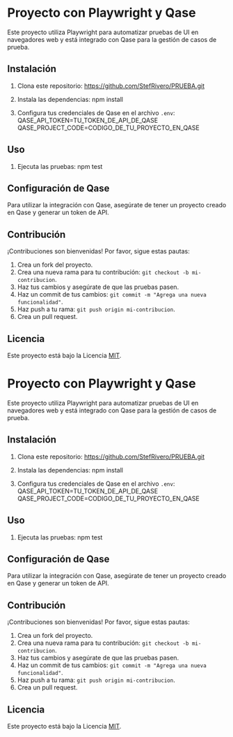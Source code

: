 # Proyecto con Playwright y Qase

Este proyecto utiliza Playwright para automatizar pruebas de UI en navegadores web y está integrado con Qase para la gestión de casos de prueba.

## Instalación

1. Clona este repositorio: 
https://github.com/StefRivero/PRUEBA.git

2. Instala las dependencias:
npm install

3. Configura tus credenciales de Qase en el archivo `.env`:
QASE_API_TOKEN=TU_TOKEN_DE_API_DE_QASE
QASE_PROJECT_CODE=CODIGO_DE_TU_PROYECTO_EN_QASE

## Uso

1. Ejecuta las pruebas:
npm test

## Configuración de Qase

Para utilizar la integración con Qase, asegúrate de tener un proyecto creado en Qase y generar un token de API.

## Contribución

¡Contribuciones son bienvenidas! Por favor, sigue estas pautas:

1. Crea un fork del proyecto.
2. Crea una nueva rama para tu contribución: `git checkout -b mi-contribucion`.
3. Haz tus cambios y asegúrate de que las pruebas pasen.
4. Haz un commit de tus cambios: `git commit -m "Agrega una nueva funcionalidad"`.
5. Haz push a tu rama: `git push origin mi-contribucion`.
6. Crea un pull request.

## Licencia

Este proyecto está bajo la Licencia [MIT](https://opensource.org/licenses/MIT).

# Proyecto con Playwright y Qase

Este proyecto utiliza Playwright para automatizar pruebas de UI en navegadores web y está integrado con Qase para la gestión de casos de prueba.

## Instalación

1. Clona este repositorio: 
https://github.com/StefRivero/PRUEBA.git

2. Instala las dependencias:
npm install

3. Configura tus credenciales de Qase en el archivo `.env`:
QASE_API_TOKEN=TU_TOKEN_DE_API_DE_QASE
QASE_PROJECT_CODE=CODIGO_DE_TU_PROYECTO_EN_QASE

## Uso

1. Ejecuta las pruebas:
npm test

## Configuración de Qase

Para utilizar la integración con Qase, asegúrate de tener un proyecto creado en Qase y generar un token de API.

## Contribución

¡Contribuciones son bienvenidas! Por favor, sigue estas pautas:

1. Crea un fork del proyecto.
2. Crea una nueva rama para tu contribución: `git checkout -b mi-contribucion`.
3. Haz tus cambios y asegúrate de que las pruebas pasen.
4. Haz un commit de tus cambios: `git commit -m "Agrega una nueva funcionalidad"`.
5. Haz push a tu rama: `git push origin mi-contribucion`.
6. Crea un pull request.

## Licencia

Este proyecto está bajo la Licencia [MIT](https://opensource.org/licenses/MIT).